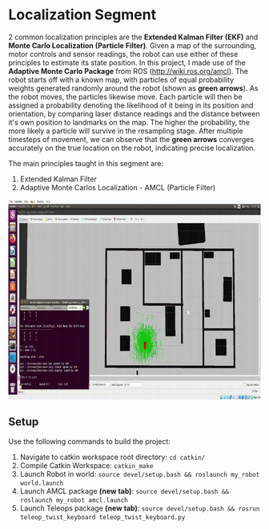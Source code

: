 # Localization Segment

2 common localization principles are the **Extended Kalman Filter (EKF)** and **Monte Carlo Localization (Particle Filter)**. Given a map of the surrounding, motor controls and sensor readings, the robot can use either of these principles to estimate its state position. In this project, I made use of the **Adaptive Monte Carlo Package** from ROS (http://wiki.ros.org/amcl). The robot starts off with a known map, with particles of equal probability weights generated randomly around the robot (shown as **green arrows**). As the robot moves, the particles likewise move. Each particle will then be assigned a probability denoting the likelihood of it being in its position and orientation, by comparing laser distance readings and the distance between it's own position to landmarks on the map. The higher the probability, the more likely a particle will survive in the resampling stage. After multiple timesteps of movement, we can observe that the **green arrows** converges accurately on the true location on the robot, indicating precise localization. 

The main principles taught in this segment are: 
1) Extended Kalman Filter
2) Adaptive Monte Carlos Localization - AMCL (Particle Filter)

<img src="../../../media/monte_carlo_localization_simulation.gif" width="900" height="400" />


## Setup 
Use the following commands to build the project: 

1. Navigate to catkin workspace root directory: `cd catkin/`
2. Compile Catkin Workspace: `catkin_make`
3. Launch Robot in world: `source devel/setup.bash && roslaunch my_robot world.launch`
4. Launch AMCL package **(new tab)**: `source devel/setup.bash && roslaunch my_robot amcl.launch`
5. Launch Teleops package **(new tab)**: `source devel/setup.bash && rosrun teleop_twist_keyboard teleop_twist_keyboard.py`
